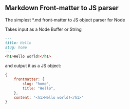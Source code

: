 ## Markdown Front-matter to JS parser

The simplest *.md front-matter to JS object parser for Node

Takes input as a Node Buffer or String

```markdown
---
title: Hello
slug: home
---
<h1>Hello world!</h1>
```

and output it as a JS object:

```js
{
    frontmatter: {
        slug: "home",
        title: "Hello",
    },
    content: '<h1>Hello world!</h1>'
}
```